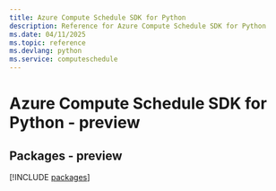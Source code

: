```yaml
---
title: Azure Compute Schedule SDK for Python
description: Reference for Azure Compute Schedule SDK for Python
ms.date: 04/11/2025
ms.topic: reference
ms.devlang: python
ms.service: computeschedule
---
```

# Azure Compute Schedule SDK for Python - preview
## Packages - preview
[!INCLUDE [packages](compute-schedule-index.md)]